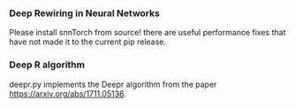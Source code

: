 ### Deep Rewiring in Neural Networks

Please install snnTorch from source! there are useful performance fixes that have not made it to the current pip release.

### Deep R algorithm
deepr.py implements the Deepr algorithm from the paper https://arxiv.org/abs/1711.05136.
